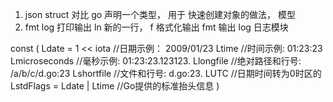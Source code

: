 1. json  struct 对比  go 声明一个类型， 用于
快速创建对象的做法，  模型
2. fmt log  打印输出
  ln  新的一行， 
  f  格式化输出
  fmt 输出
  log  日志模块   

const (
    Ldate         = 1 << iota     //日期示例： 2009/01/23
    Ltime                         //时间示例: 01:23:23
    Lmicroseconds                 //毫秒示例: 01:23:23.123123.
    Llongfile                     //绝对路径和行号: /a/b/c/d.go:23
    Lshortfile                    //文件和行号: d.go:23.
    LUTC                          //日期时间转为0时区的
    LstdFlags     = Ldate | Ltime //Go提供的标准抬头信息
)